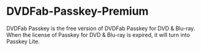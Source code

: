 # DVDFab-Passkey-Premium
DVDFab Passkey is the free version of DVDFab Passkey for DVD &amp; Blu-ray. When the license of Passkey for DVD &amp; Blu-ray is expired, it will turn into Passkey Lite.
